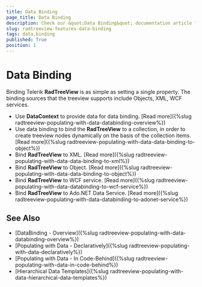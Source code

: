```yaml
---
title: Data Binding
page_title: Data Binding
description: Check our &quot;Data Binding&quot; documentation article for the RadTreeView {{ site.framework_name }} control.
slug: radtreeview-features-data-binding
tags: data,binding
published: True
position: 1
---
```


# Data Binding

Binding Telerik __RadTreeView__ is as simple as setting a single property. The binding sources that the treeview supports include Objects, XML, WCF services.

* Use __DataContext__ to provide data for data binding. [Read more]({%slug radtreeview-populating-with-data-databinding-overview%})
* Use data binding to bind the __RadTreeView__ to a collection, in order to create treeview nodes dynamically on the basis of the collection items. [Read more]({%slug radtreeview-populating-with-data-data-binding-to-object%})
* Bind __RadTreeView__ to XML. [Read more]({%slug radtreeview-populating-with-data-data-binding-to-xml%})
* Bind __RadTreeView__ to Object. [Read more]({%slug radtreeview-populating-with-data-data-binding-to-object%})
* Bind __RadTreeView__ to WCF service. [Read more]({%slug radtreeview-populating-with-data-databinding-to-wcf-service%})
* Bind __RadTreeView__ to Ado.NET Data Service. [Read more]({%slug radtreeview-populating-with-data-databinding-to-adonet-service%})
 
## See Also

 * [DataBinding - Overview]({%slug radtreeview-populating-with-data-databinding-overview%})
 * [Populating with Data - Declaratively]({%slug radtreeview-populating-with-data-declaratively%})
 * [Populating with Data - In Code-Behind]({%slug radtreeview-populating-with-data-in-code-behind%})
 * [Hierarchical Data Templates]({%slug radtreeview-populating-with-data-hierarchical-data-templates%})